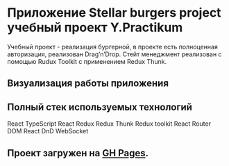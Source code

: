 # Приложение Stellar burgers project учебный проект Y.Practikum

Учебный проект - реализация бургерной, в проекте есть полноценная авторизация, реализован Drag’n’Drop. Стейт менеджмент реализован с помощью Rudux Toolkit с применением Redux Thunk.

## Визуализация работы приложения



## Полный стек используемых технологий

React
TypeScript
React Redux
Redux Thunk
Redux toolkit
React Router DOM
React DnD
WebSocket


## Проект загружен на [GH Pages](https://gyxer513.github.io/Stellar-Burgers/). 

 
